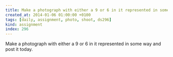 ```yaml
---
title: Make a photograph with either a 9 or 6 in it represented in some way and post it today.
created_at: 2014-01-06 01:00:00 +0100
tags: [daily, assignment, photo, shoot, ds296]
kind: assignment
index: 296
---
```


Make a photograph with either a 9 or 6 in it represented in some way and post it today.
